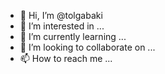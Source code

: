 - 👋 Hi, I’m @tolgabaki
- 👀 I’m interested in ...
- 🌱 I’m currently learning ...
- 💞️ I’m looking to collaborate on ...
- 📫 How to reach me ...

<!---
tolgabaki/tolgabaki is a ✨ special ✨ repository because its `README.md` (this file) appears on your GitHub profile.
You can click the Preview link to take a look at your changes.
--->
